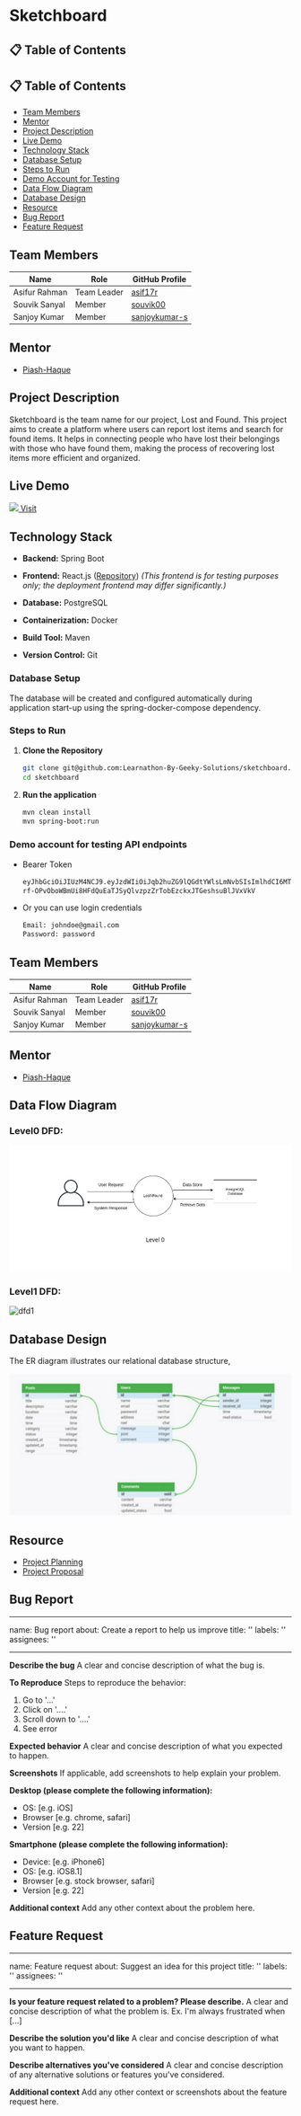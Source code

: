 # Sketchboard

## 📋 Table of Contents
## 📋 Table of Contents

- [Team Members](#team-members)
- [Mentor](#mentor)
- [Project Description](#project-description)
- [Live Demo](#live-demo)
- [Technology Stack](#technology-stack)
- [Database Setup](#database-setup)
- [Steps to Run](#steps-to-run)
- [Demo Account for Testing](#demo-account-for-testing-api-endpoints)
- [Data Flow Diagram](#data-flow-diagram)
- [Database Design](#database-design)
- [Resource](#resource)
- [Bug Report](#bug-report)
- [Feature Request](#feature-request)

## Team Members

| Name                   | Role        | GitHub Profile                                     |
|------------------------|-------------|---------------------------------------------------|
| Asifur Rahman       | Team Leader | [asif17r](https://github.com/asif17r)               |
| Souvik Sanyal       | Member      | [souvik00](https://github.com/souvik00)             |
| Sanjoy Kumar        | Member      | [sanjoykumar-s](https://github.com/sanjoykumar-s)   |


## Mentor

- [Piash-Haque](https://github.com/Piash-Haque)

## Project Description
Sketchboard is the team name for our project, Lost and Found. This project aims to create a platform where users can report lost items and search for found items. It helps in connecting people who have lost their belongings with those who have found them, making the process of recovering lost items more efficient and organized.

## Live Demo
<a href="https://lostnfoundbd.duckdns.org/" title="Live Demo">
  <img src="https://imgs.search.brave.com/cBG_utGw1E4d3AK61O-BD3O9TWSP1dM5ZRl6Mhal7iE/rs:fit:860:0:0:0/g:ce/aHR0cHM6Ly9jZG4u/cHJvZC53ZWJzaXRl/LWZpbGVzLmNvbS81/ZTBhNWQ5ZDc0MzYw/OGQwZjNlYTY3NTMv/NjVmYzQ1YzVmMWZh/MjE2MmZhNzE1Yjkx/X19PcGVuJTIwTGlu/a18uc3Zn" width="24" /> Visit
</a>



## Technology Stack

- **Backend:** Spring Boot
- **Frontend:** React.js ([Repository](https://github.com/asif17r/lostnfound-frontend)) *(This frontend is for testing purposes only; the deployment frontend may differ significantly.)*

- **Database:** PostgreSQL
- **Containerization:** Docker
- **Build Tool:** Maven
- **Version Control:** Git

### Database Setup

The database will be created and configured automatically during application start-up using the spring-docker-compose dependency.

### Steps to Run

1. **Clone the Repository**
    ```bash
    git clone git@github.com:Learnathon-By-Geeky-Solutions/sketchboard.git
    cd sketchboard
    ```
2. **Run the application**
    ```bash
    mvn clean install
    mvn spring-boot:run
    ```
   
### Demo account for testing API endpoints
- Bearer Token
   ```
   eyJhbGciOiJIUzM4NCJ9.eyJzdWIiOiJqb2huZG9lQGdtYWlsLmNvbSIsImlhdCI6MTc0MjUwNTc2NywiZXhwIjo5MjIzMzcyMDM2ODU0Nzc1fQ.dI4cK-rf-OPvOboWBmUi8HFdQuEaTJSyQlvzpzZrTobEzckxJTGeshsuBlJVxVkV
   ```
- Or you can use login credentials
   ```bash
   Email: johndoe@gmail.com
   Password: password
   ```

## Team Members

| Name                   | Role        | GitHub Profile                                     |
|------------------------|-------------|---------------------------------------------------|
| Asifur Rahman       | Team Leader | [asif17r](https://github.com/asif17r)               |
| Souvik Sanyal       | Member      | [souvik00](https://github.com/souvik00)             |
| Sanjoy Kumar        | Member      | [sanjoykumar-s](https://github.com/sanjoykumar-s)   |


## Mentor

- [Piash-Haque](https://github.com/Piash-Haque)

## Data Flow Diagram

 ### Level0 DFD:
 ![dfd0](Docs/dfd0.jpg)

 ### Level1 DFD:
 ![dfd1](Docs/dfd1.jpg)
 
##  Database Design

The ER diagram illustrates our relational database structure,

![ER Diagram](Docs/ER_Diagram.png)

## Resource 
- [Project Planning](https://github.com/orgs/Learnathon-By-Geeky-Solutions/projects/115)
- [Project Proposal](https://docs.google.com/presentation/d/15ELny6vCHERjQ6sfL45u-4FKbRbK7ax-UIAIhu9b7XM/edit?slide=id.p#slide=id.p)

 
## Bug Report
---
name: Bug report
about: Create a report to help us improve
title: ''
labels: ''
assignees: ''

---

**Describe the bug**
A clear and concise description of what the bug is.

**To Reproduce**
Steps to reproduce the behavior:
1. Go to '...'
2. Click on '....'
3. Scroll down to '....'
4. See error

**Expected behavior**
A clear and concise description of what you expected to happen.

**Screenshots**
If applicable, add screenshots to help explain your problem.

**Desktop (please complete the following information):**
 - OS: [e.g. iOS]
 - Browser [e.g. chrome, safari]
 - Version [e.g. 22]

**Smartphone (please complete the following information):**
 - Device: [e.g. iPhone6]
 - OS: [e.g. iOS8.1]
 - Browser [e.g. stock browser, safari]
 - Version [e.g. 22]

**Additional context**
Add any other context about the problem here.
## Feature Request
---
name: Feature request
about: Suggest an idea for this project
title: ''
labels: ''
assignees: ''

---

**Is your feature request related to a problem? Please describe.**
A clear and concise description of what the problem is. Ex. I'm always frustrated when [...]

**Describe the solution you'd like**
A clear and concise description of what you want to happen.

**Describe alternatives you've considered**
A clear and concise description of any alternative solutions or features you've considered.

**Additional context**
Add any other context or screenshots about the feature request here.
